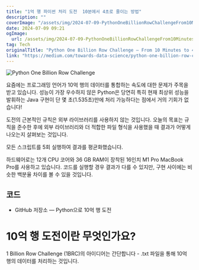 ```yaml
---
title: "1억 행 파이썬 처리 도전  10분에서 4초로 줄이는 방법"
description: ""
coverImage: "/assets/img/2024-07-09-PythonOneBillionRowChallengeFrom10Minutesto4Seconds_0.png"
date: 2024-07-09 09:21
ogImage:
  url: /assets/img/2024-07-09-PythonOneBillionRowChallengeFrom10Minutesto4Seconds_0.png
tag: Tech
originalTitle: "Python One Billion Row Challenge — From 10 Minutes to 4 Seconds"
link: "https://medium.com/towards-data-science/python-one-billion-row-challenge-from-10-minutes-to-4-seconds-0718662b303e"
---
```


![Python One Billion Row Challenge](/assets/img/2024-07-09-PythonOneBillionRowChallengeFrom10Minutesto4Seconds_0.png)

요즘에는 프로그래밍 언어가 10억 행의 데이터를 통합하는 속도에 대한 문제가 주목을 받고 있습니다. 성능이 가장 우수하지 않은 Python은 당연히 특히 현재 최상위 성능을 발휘하는 Java 구현이 단 몇 초(1.535초)만에 처리 가능하다는 점에서 거의 기회가 없습니다!

도전의 근본적인 규칙은 외부 라이브러리를 사용하지 않는 것입니다. 오늘의 목표는 규칙을 준수한 후에 외부 라이브러리와 더 적합한 파일 형식을 사용했을 때 결과가 어떻게 나오는지 살펴보는 것입니다.

모든 스크립트를 5회 실행하여 결과를 평균화했습니다.

<div class="content-ad"></div>

하드웨어로는 12개 CPU 코어와 36 GB RAM이 장착된 16인치 M1 Pro MacBook Pro를 사용하고 있습니다. 코드를 실행할 경우 결과가 다를 수 있지만, 구현 사이에는 비슷한 백분율 차이를 볼 수 있을 것입니다.

## 코드

- GitHub 저장소 — Python으로 10억 행 도전

# 10억 행 도전이란 무엇인가요?

<div class="content-ad"></div>

1 Billion Row Challenge (1BRC)의 아이디어는 간단합니다 - .txt 파일을 통해 10억 행의 데이터를 처리하는 것입니다.
